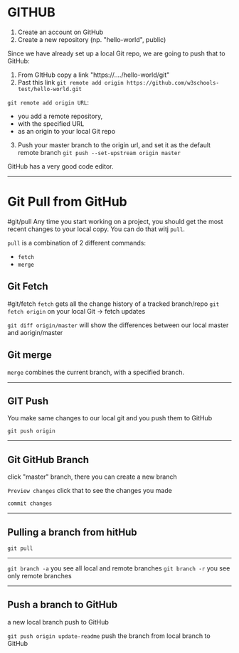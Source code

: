 
# GITHUB
1. Create an account on GitHub
2. Create a new repository (np. "hello-world", public)

Since we have already set up a local Git repo, we are going to push that to GitHub:

1. From GItHub copy a link "https://..../hello-world/git"
2. Past this link `git remote add origin https://github.com/w3schools-test/hello-world.git`

`git remote add origin URL`:
- you add a remote repository,
- with the specified URL
- as an origin to your local Git repo

3. Push your master branch to the origin url, and set it as the default remote branch
`git push --set-upstream origin master`

GitHub has a very good code editor.

---

# Git Pull from GitHub
#git/pull
Any time you start working on a project, you should get the most recent changes to your local copy.
You can do that witj `pull`.

`pull` is a combination of 2 different commands:
- `fetch`
- `merge`

## Git Fetch
#git/fetch
`fetch` gets all the change history of a tracked branch/repo
`git fetch origin` on your local Git -> fetch updates

`git diff origin/master`  will show the differences between our local master and aorigin/master


## Git merge
`merge` combines the current branch, with a specified branch.


---
## GIT Push
You make same changes to our local git and you push them to GitHub

`git push origin`


---
## Git GitHub Branch
click "master" branch, there you can create a new branch

`Preview changes` click that to see the changes you made

`commit changes`

---
## Pulling a branch from hitHub

`git pull` 

---

`git branch -a` you see all local and remote branches
`git branch -r` you see only remote branches
 

---

## Push a branch to GitHub
a new local branch push to GitHub

`git push origin update-readme` push the branch from local branch to GitHub




